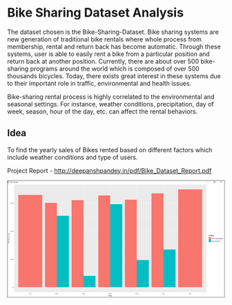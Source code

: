 # Bike Sharing Dataset Analysis

The dataset chosen is the Bike-Sharing-Dataset. Bike sharing systems are new generation of traditional bike rentals where whole process from membership, rental and return back has become automatic. Through these systems, user is able to easily rent a bike from a particular position and return back at another position. Currently, there are about over 500 bike-sharing programs around the world which is composed of over 500 thousands bicycles. Today, there exists great interest in these systems due to their important role in traffic, 
environmental and health issues. 

Bike-sharing rental process is highly correlated to the environmental and seasonal settings. For instance, weather conditions, precipitation, day of week, season, hour of the day, etc. can affect the rental behaviors.

## Idea
To find the yearly sales of Bikes rented based on different factors which include weather conditions and type of users.

Project Report - http://deepanshpandey.in/pdf/Bike_Dataset_Report.pdf

![alt_text](https://github.com/TDP4you/Bike-Sharing-Dataset-Analysis/blob/master/Screenshot_Bike_Sharing_Dataset.png)
